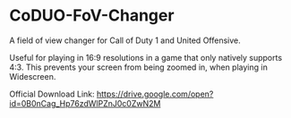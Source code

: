 # CoDUO-FoV-Changer
A field of view changer for Call of Duty 1 and United Offensive.

Useful for playing in 16:9 resolutions in a game that only natively supports 4:3. This prevents your screen from being zoomed in, when playing in Widescreen.


Official Download Link: https://drive.google.com/open?id=0B0nCag_Hp76zdWlPZnJ0c0ZwN2M
